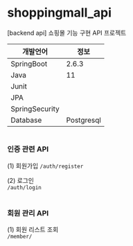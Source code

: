 # shoppingmall_api
[backend api] 쇼핑몰 기능 구현 API 프로젝트  

| 개발언어           | 정보            |  
|----------------|---------------|  
| SpringBoot     | 2.6.3 |   
| Java           | 11    |   
| Junit          |               |   
| JPA            |               |   
| SpringSecurity |               |   
| Database       | Postgresql    |   
#
### 인증 관련 API
(1) 회원가입 
`/auth/register`

(2) 로그인   
`/auth/login`
#
### 회원 관리 API
(1) 회원 리스트 조회   
`/member/`